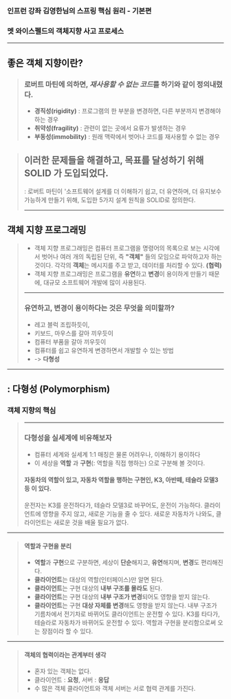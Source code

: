 ### 인프런 강좌 김영한님의 스프링 핵심 원리 - 기본편
### 멧 와이스펠드의 객체지향 사고 프로세스

****
## 좋은 객체 지향이란?

> ### 로버트 마틴에 의하면, *재사용할 수 없는 코드*를 하기와 같이 정의내렸다.
> - **경직성(rigidity)** : 프로그램의 한 부분을 변경하면, 다른 부분까지 변경해야 하는 경우
> - **취약성(fragility)** : 관련이 없는 곳에서 요류가 발생하는 경우
> - **부동성(immobility)** : 원래 맥락에서 벗어나 코드를 재사용할 수 없는 경우

> ## 이러한 문제들을 해결하고, 목표를 달성하기 위해 **SOLID** 가 도입되었다.
> : 로버트 마틴이 '소프트웨어 설계를 더 이해하기 쉽고, 더 유연하며, 더 유지보수 가능하게 만들기 위해, 도입한 5가지 설계 원칙을 SOLID로 정의한다.
>****
 ## 객체 지향 프로그래밍
> - 객체 지향 프로그래밍은 컴퓨터 프로그램을 명령어의 목록으로 보는 시각에서 벗어나 여러 개의 독립된 단위, 즉  **"객체"** 들의 모임으로 파악하고자 하는 것이다. 각각의 **객체**는 메시지를 주고 받고, 데이터를 처리할 수 있다. **(협력)**
> - 객체 지향 프로그래밍은 프로그램을 **유연**하고 **변경**이 용이하게 만들기 때문에, 대규모 소프트웨어 개발에 많이 사용된다.
> ****
> ### 유연하고, 변경이 용이하다는 것은 무엇을 의미할까?
>   - 레고 블럭 조립하듯이,
>   - 키보드, 마우스를 갈아 끼우듯이
>   - 컴퓨터 부품을 갈아 끼우듯이
>   - 컴퓨터를 쉽고 유연하게 변경하면서 개발할 수 있는 방법
>   - -> **다형성** 
****
 ## : 다형성 (Polymorphism)
 ### 객체 지향의 핵심
> ****
> ### 다형성을 실세계에 비유해보자
> - 컴퓨터 세계와 실세계 1:1 매칭은 물론 어려우나, 이해하기 용이하다
> - 이 세상을 **역할** 과 **구현**(: 역할을 직접 행하는) 으로 구분해 볼 것이다.
> #### 자동차의 역할이 있고, 자동차 역할을 행하는 구현인, K3, 아반떼, 테슬라 모델3 등 이 있다.
>    운전자는 K3를 운전하다가, 테슬라 모델3로 바꾸어도, 운전이 가능하다.
    클라이언트에 영향을 주지 않고, 새로운 기능을 줄 수 있다.
    새로운 자동차가 나와도, 클라이언트는 새로운 것을 배울 필요가 없다. 
    
****
> #### 역할과 구현을 분리
>    -  **역할**과 **구현**으로 구분하면, 세상이 **단순**해지고, **유연**해지며, **변경**도 편리해진다.
>   - **클라이언트**는 대상의 역할(인터페이스)만 알면 된다.
>   - **클라이언트**는 구현 대상의 **내부 구조를 몰라도** 된다.
>   - **클라이언트**는 구현 대상의 **내부 구조가 변경**되어도 영향을 받지 않는다.
>   - **클라이언트**는 구현 **대상 자체를 변경**해도 영향을 받지 않는다.
> 내부 구조가 기름차에서 전기차로 바뀌어도 클라이언트는 운전할 수 있다.
> K3를 타다가, 테슬라로 자동차가 바뀌어도 운전할 수 있다.
> 역할과 구현을 분리함으로써 오는 장점이라 할 수 있다.
****
> #### 객체의 협력이라는 관계부터 생각
>   - 혼자 있는 객체는 없다.
>   - 클라이언트 : **요청**, 서버 : **응답**
>   - 수 많은 객체 클라이언트와 객체 서버는 서로 협력 관계를 가진다.